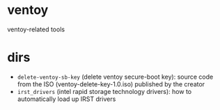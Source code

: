 # ventoy
ventoy-related tools

# dirs
- ``delete-ventoy-sb-key`` (delete ventoy secure-boot key): source code from the ISO (ventoy-delete-key-1.0.iso) published by the creator
- ``irst_drivers`` (intel rapid storage technology drivers): how to automatically load up IRST drivers